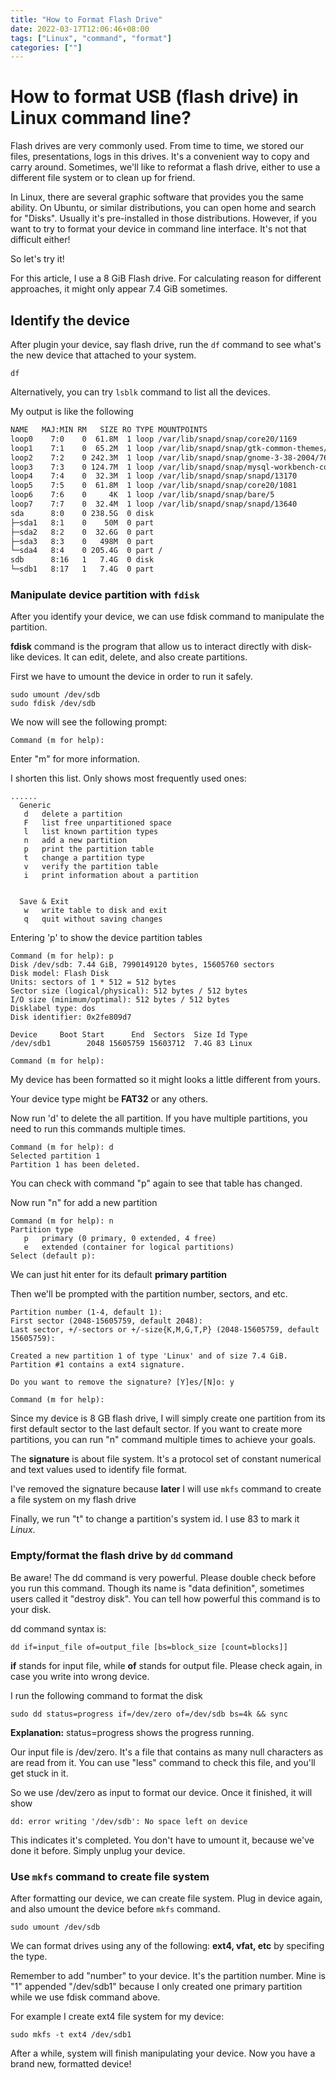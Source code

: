 ```yaml
---
title: "How to Format Flash Drive"
date: 2022-03-17T12:06:46+08:00
tags: ["Linux", "command", "format"]
categories: [""]
---
```


# How to format USB (flash drive) in Linux command line?

Flash drives are very commonly used. From time to time, we stored our files, presentations, logs in this drives. It's a convenient way to copy and carry around. Sometimes, we'll like to reformat a flash drive, either to use a different file system or to clean up for friend.

In Linux, there are several graphic software that provides you the same ability. On Ubuntu, or similar distributions, you can open home and search for "Disks". Usually it's pre-installed in those distributions. However, if you want to try to format your device in command line interface. It's not that difficult either!

So let's try it!

For this article, I use a 8 GiB Flash drive. For calculating reason for different approaches, it might only appear 7.4 GiB sometimes.


## Identify the device

After plugin your device, say flash drive, run the `df` command to see what's the new device that attached to your system.

```
df
```

Alternatively, you can try `lsblk` command to list all the devices.

My output is like the following
```bash
NAME   MAJ:MIN RM   SIZE RO TYPE MOUNTPOINTS
loop0    7:0    0  61.8M  1 loop /var/lib/snapd/snap/core20/1169
loop1    7:1    0  65.2M  1 loop /var/lib/snapd/snap/gtk-common-themes/1519
loop2    7:2    0 242.3M  1 loop /var/lib/snapd/snap/gnome-3-38-2004/76
loop3    7:3    0 124.7M  1 loop /var/lib/snapd/snap/mysql-workbench-community/9
loop4    7:4    0  32.3M  1 loop /var/lib/snapd/snap/snapd/13170
loop5    7:5    0  61.8M  1 loop /var/lib/snapd/snap/core20/1081
loop6    7:6    0     4K  1 loop /var/lib/snapd/snap/bare/5
loop7    7:7    0  32.4M  1 loop /var/lib/snapd/snap/snapd/13640
sda      8:0    0 238.5G  0 disk 
├─sda1   8:1    0    50M  0 part 
├─sda2   8:2    0  32.6G  0 part 
├─sda3   8:3    0   498M  0 part 
└─sda4   8:4    0 205.4G  0 part /
sdb      8:16   1   7.4G  0 disk 
└─sdb1   8:17   1   7.4G  0 part 
```

### Manipulate device partition with `fdisk`

After you identify your device, we can use fdisk command to manipulate the partition.

**fdisk** command is the program that allow us to interact directly with disk-like devices. It can edit, delete, and also create partitions.

First we have to umount the device in order to run it safely.

```
sudo umount /dev/sdb
sudo fdisk /dev/sdb
```

We now will see the following prompt:
```
Command (m for help):
```

Enter "m" for more information.

I shorten this list. Only shows most frequently used ones:

```
......
  Generic
   d   delete a partition
   F   list free unpartitioned space
   l   list known partition types
   n   add a new partition
   p   print the partition table
   t   change a partition type
   v   verify the partition table
   i   print information about a partition


  Save & Exit
   w   write table to disk and exit
   q   quit without saving changes
```

Entering 'p' to show the device partition tables
```
Command (m for help): p
Disk /dev/sdb: 7.44 GiB, 7990149120 bytes, 15605760 sectors
Disk model: Flash Disk      
Units: sectors of 1 * 512 = 512 bytes
Sector size (logical/physical): 512 bytes / 512 bytes
I/O size (minimum/optimal): 512 bytes / 512 bytes
Disklabel type: dos
Disk identifier: 0x2fe809d7

Device     Boot Start      End  Sectors  Size Id Type
/dev/sdb1        2048 15605759 15603712  7.4G 83 Linux

Command (m for help): 

```

My device has been formatted so it might looks a little different from yours.

Your device type might be **FAT32** or any others.

Now run 'd' to delete the all partition. If you have multiple partitions, you need to run this commands multiple times.

```
Command (m for help): d
Selected partition 1
Partition 1 has been deleted.
```

You can check with command "p" again to see that table has changed.

Now run "n" for add a new partition

```
Command (m for help): n
Partition type
   p   primary (0 primary, 0 extended, 4 free)
   e   extended (container for logical partitions)
Select (default p):
```

We can just hit enter for its default **primary partition** 

Then we'll be prompted with the partition number, sectors, and etc.
```
Partition number (1-4, default 1): 
First sector (2048-15605759, default 2048): 
Last sector, +/-sectors or +/-size{K,M,G,T,P} (2048-15605759, default 15605759): 

Created a new partition 1 of type 'Linux' and of size 7.4 GiB.
Partition #1 contains a ext4 signature.

Do you want to remove the signature? [Y]es/[N]o: y

Command (m for help): 

```

Since my device is 8 GB flash drive, I will simply create one partition from its first default sector to the last default sector. If you want to create more partitions, you can run "n" command multiple times to achieve your goals. 

The **signature**  is about file system. It's a protocol set of constant numerical and text values used to identify file format.

I've removed the signature because **later**  I will use `mkfs` command to create a file system on my flash drive

Finally, we run "t" to change a partition's system id. I use 83 to mark it *Linux*.

### Empty/format the flash drive by `dd` command

Be aware! The dd command is very powerful. Please double check before you run this command. Though its name is "data definition", sometimes users called it "destroy disk". You can tell how powerful this command is to your disk.

dd command syntax is:

```
dd if=input_file of=output_file [bs=block_size [count=blocks]]
```

**if** stands for input file, while **of** stands for output file. Please check again, in case you write into wrong device.


I run the following command to format the disk

```
sudo dd status=progress if=/dev/zero of=/dev/sdb bs=4k && sync
```

**Explanation:** status=progress shows the progress running.

Our input file is /dev/zero. It's a file that contains as many null characters as are read from it. You can use "less" command to check this file, and you'll get stuck in it. 

So we use /dev/zero as input to format our device. Once it finished, it will show

```
dd: error writing '/dev/sdb': No space left on device
```

This indicates it's completed. You don't have to umount it, because we've done it before.  Simply unplug your device. 


### Use `mkfs` command to create file system

After formatting our device, we can create file system. Plug in device again, and also umount the device before `mkfs` command.

```
sudo umount /dev/sdb
```

We can format drives using any of the following: **ext4, vfat, etc** by specifing the type.

Remember to add "number" to your device. It's the partition number. Mine is "1" appended "/dev/sdb1" because I only created one primary partition while we use fdisk command above.

For example I create ext4 file system for my device:

```
sudo mkfs -t ext4 /dev/sdb1
```

After a while, system will finish manipulating your device. Now you have a brand new, formatted device!
